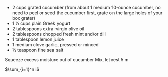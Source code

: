 -   2 cups grated cucumber (from about 1 medium 10-ounce cucumber, no need to peel or seed the cucumber first, grate on the large holes of your box grater)
-   1 ½ cups plain Greek yogurt
-   2 tablespoons extra-virgin olive oil
-   2 tablespoons chopped fresh mint and/or dill
-   1 tablespoon lemon juice
-   1 medium clove garlic, pressed or minced
-   ½ teaspoon fine sea salt


Squeeze excess moisture out of cucumber
Mix, let rest 5 m


$\sum_{i=1}^n i$


